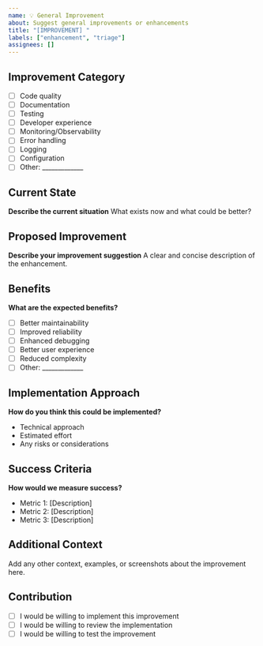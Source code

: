 ```yaml
---
name: 💡 General Improvement
about: Suggest general improvements or enhancements
title: "[IMPROVEMENT] "
labels: ["enhancement", "triage"]
assignees: []
---
```


## Improvement Category
- [ ] Code quality
- [ ] Documentation
- [ ] Testing
- [ ] Developer experience
- [ ] Monitoring/Observability
- [ ] Error handling
- [ ] Logging
- [ ] Configuration
- [ ] Other: _____________

## Current State
**Describe the current situation**
What exists now and what could be better?

## Proposed Improvement
**Describe your improvement suggestion**
A clear and concise description of the enhancement.

## Benefits
**What are the expected benefits?**
- [ ] Better maintainability
- [ ] Improved reliability
- [ ] Enhanced debugging
- [ ] Better user experience
- [ ] Reduced complexity
- [ ] Other: _____________

## Implementation Approach
**How do you think this could be implemented?**
- Technical approach
- Estimated effort
- Any risks or considerations

## Success Criteria
**How would we measure success?**
- Metric 1: [Description]
- Metric 2: [Description]
- Metric 3: [Description]

## Additional Context
Add any other context, examples, or screenshots about the improvement here.

## Contribution
- [ ] I would be willing to implement this improvement
- [ ] I would be willing to review the implementation
- [ ] I would be willing to test the improvement